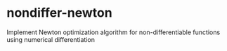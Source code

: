 # nondiffer-newton
Implement Newton optimization algorithm for non-differentiable functions using numerical differentiation
